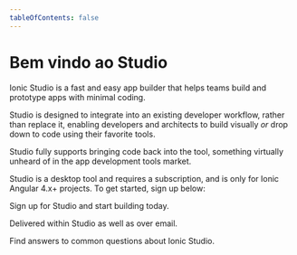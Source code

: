 ```yaml
---
tableOfContents: false
---
```


# Bem vindo ao Studio

Ionic Studio is a fast and easy app builder that helps teams build and prototype apps with minimal coding.

Studio is designed to integrate into an existing developer workflow, rather than replace it, enabling developers and architects to build visually *or* drop down to code using their favorite tools.

Studio fully supports bringing code back into the tool, something virtually unheard of in the app development tools market.

Studio is a desktop tool and requires a subscription, and is only for Ionic Angular 4.x+ projects. To get started, sign up below:

<docs-cards class="static-width"> <docs-card header="Get Studio" href="https://ionicframework.com/studio?utm_source=docs&utm_medium=website&utm_campaign=studio%20launch" icon="/docs/assets/icons/guide-installation-icon.png"> 

Sign up for Studio and start building today.</docs-card>

<!-- <docs-card header="Quickstart" href="/docs/studio/guides/quickstart" img="/docs/assets/icons/guide-quickstart.png">
    <p>Get started by creating a new app and diving head-first into the suite of features offered by Ionic Studio.</p>
  </docs-card> -->

<docs-card header="News & Updates" icon="/docs/assets/icons/guide-news-icon.png"> 

Delivered within Studio as well as over email.</docs-card>

<docs-card header="Studio FAQ" href="/docs/studio/faq" icon="/docs/assets/icons/guide-faq-icon.png"> 

Find answers to common questions about Ionic Studio.</docs-card> </docs-cards>